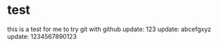 # test
this is a test for me to try git with github
update: 123
update: abcefgxyz
update: 1234567890123
